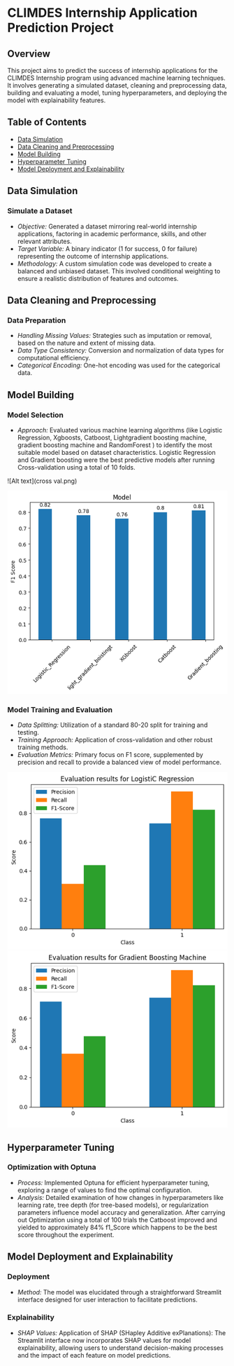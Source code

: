# CLIMDES Internship Application Prediction Project

## Overview
This project aims to predict the success of internship applications for the CLIMDES Internship program using advanced machine learning techniques. It involves generating a simulated dataset, cleaning and preprocessing data, building and evaluating a model, tuning hyperparameters, and deploying the model with explainability features.

## Table of Contents
- [Data Simulation](#data-simulation)
- [Data Cleaning and Preprocessing](#data-cleaning-and-preprocessing)
- [Model Building](#model-building)
- [Hyperparameter Tuning](#hyperparameter-tuning)
- [Model Deployment and Explainability](#model-deployment-and-explainability)

## Data Simulation
### Simulate a Dataset
- *Objective:* Generated a dataset mirroring real-world internship applications, factoring in academic performance, skills, and other relevant attributes.
- *Target Variable:* A binary indicator (1 for success, 0 for failure) representing the outcome of internship applications.
- *Methodology:* A custom simulation code was developed to create a balanced and unbiased dataset. This involved conditional weighting to ensure a realistic distribution of features and outcomes.

## Data Cleaning and Preprocessing
### Data Preparation
- *Handling Missing Values:* Strategies such as imputation or removal, based on the nature and extent of missing data.
- *Data Type Consistency:* Conversion and normalization of data types for computational efficiency.
- *Categorical Encoding:* One-hot encoding was used for the categorical data.

## Model Building
### Model Selection
- *Approach:* Evaluated various machine learning algorithms (like Logistic Regression, Xgboosts, Catboost, Lightgradient boosting machine, gradient boosting machine and RandomForest ) to identify the most suitable model based on dataset characteristics. Logistic Regression and Gradient boosting were the best predictive models after running Cross-validation using a total of 10 folds.

![Alt text](cross val.png)

![Alt text](baaaarrrr.png)

### Model Training and Evaluation
- *Data Splitting:* Utilization of a standard 80-20 split for training and testing.
- *Training Approach:* Application of cross-validation and other robust training methods.
- *Evaluation Metrics:* Primary focus on F1 score, supplemented by precision and recall to provide a balanced view of model performance.
  
![Alt text](Logisticcccc.png)          ![Alt text](Gradiiiient.png)          


## Hyperparameter Tuning
### Optimization with Optuna
- *Process:* Implemented Optuna for efficient hyperparameter tuning, exploring a range of values to find the optimal configuration.
- *Analysis:* Detailed examination of how changes in hyperparameters like learning rate, tree depth (for tree-based models), or regularization parameters influence model accuracy and generalization.
After carrying out Optimization using a total of 100 trials the Catboost improved and yielded to approximately 84% f1_Score which happens to be the best score throughout the experiment. 

## Model Deployment and Explainability
### Deployment
- *Method:* The model was elucidated through a straightforward Streamlit interface designed for user interaction to facilitate predictions.

### Explainability
- *SHAP Values:* Application of SHAP (SHapley Additive exPlanations): The Streamlit interface now incorporates SHAP values for model explainability, allowing users to understand decision-making processes and the impact of each feature on model predictions.
